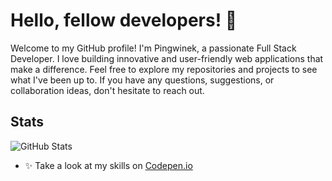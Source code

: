 # Hello, fellow developers! 👋

Welcome to my GitHub profile! I'm Pingwinek, a passionate Full Stack Developer. I love building innovative and user-friendly web applications that make a difference. Feel free to explore my repositories and projects to see what I've been up to. If you have any questions, suggestions, or collaboration ideas, don't hesitate to reach out.

## Stats

![GitHub Stats](https://github-readme-stats.vercel.app/api?username=pingwiniu&show_icons=true&count_private=true)
- ✨ Take a look at my skills on [Codepen.io](https://codepen.io/pingwinek_spk)
